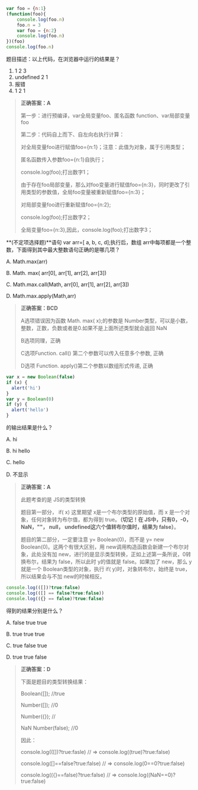 ```javascript
var foo = {n:1}
(function(foo){
    console.log(foo.n)
    foo.n = 3
    var foo = {n:2}
    console.log(foo.n)
})(foo)
console.log(foo.n)
```

题目描述：以上代码，在浏览器中运行的结果是？

1. 1 2 3
2.  undefined 2 1
3. 报错
4. 1 2 1

> **正确答案：A**
>
> 第一步：进行预编译，var全局变量foo、匿名函数 function、var局部变量foo 
>
> 第二步：代码自上而下、自左向右执行计算： 
>
> 对全局变量foo进行赋值foo={n:1}；注意：此值为对象，属于引用类型； 
>
> 匿名函数传入参数foo={n:1}自执行； 
>
> console.log(foo);打出数字1； 
>
> 由于存在foo局部变量，那么对foo变量进行赋值foo={n:3}，同时更改了引用类型的参数值，全局foo变量被重新赋值foo={n:3}； 
>
> 对局部变量foo进行重新赋值foo={n:2}; 
>
> console.log(foo);打出数字2； 
>
> 全局变量foo={n:3},因此，console.log(foo);打出数字3；



**(不定项选择题)**语句 var arr=[ a, b, c, d];执行后，数组 arr中每项都是一个整数，下面得到其中最大整数语句正确的是哪几项？

A. Math.max(arr)

B. Math. max( arr[0], arr[1], arr[2], arr[3])

C. Math.max.call(Math, arr[0], arr[1], arr[2], arr[3])

D. Math.max.apply(Math,arr)

> **正确答案：BCD**
>
> A选项错误因为函数 Math. max( x);的参数是 Number类型，可以是小数，整数，正数，负数或者是0.如果不是上面所述类型就会返回 NaN
>
> B选项同理，正确
>
> C选项Function. call() 第二个参数可以传入任意多个参数, 正确 
>
> D选项 Function. apply()第二个参数以数组形式传递, 正确



```javascript
var x = new Boolean(false)
if (x) { 
  alert('hi')
} 
var y = Boolean(0)
if (y) { 
  alert('hello')
}
```

的输出结果是什么？

A. hi

B. hi hello

C. hello

D. 不显示

> **正确答案：A**
>
> 此题考查的是 JS的类型转换
>
> 题目第一部分， if( x) 这里期望 x是一个布尔类型的原始值，而 x 是一个对象，任何对象转为布尔值，都为得到 true。**（切记！在 JS中，只有0，-0， NaN，""， null， undefined这六个值转布尔值时，结果为 false）**。
>
> 题目的第二部分，一定要注意 y= Boolean(0)，而不是 y= new Boolean(0)。这两个有很大区别，用 new调用构造函数会新建一个布尔对象，此处没有加 new，进行的是显示类型转换，正如上述第一条所说，0转换布尔，结果为 false，所以此时 y的值就是 false。如果加了 new，那么 y就是一个 Boolean类型的对象，执行 if( y)时，对象转布尔，始终是 true，所以结果会与不加 new的时候相反。



```javascript
console.log(([])?true:false)
console.log(([] == false?true:false))
console.log(({} == false)?true:false)
```

得到的结果分别是什么？

A. false true true 

B. true true true

C. true false true

D. true true false

> **正确答案：D**
>
> 下面是题目的类型转换结果：
>
> Boolean([]); //true 
>
> Number([]); //0 
>
> Number({}); // 
>
> NaN Number(false); //0 
>
> 因此：
>
> console.log(([])?true:fasle)	// => console.log((true)?true:false)
>
> console.log([]==false?true:false) 	// => console.log(0==0?true:false)
>
> console.log(({}==false)?true:false) 	// => console.log((NaN==0)?true:false)

